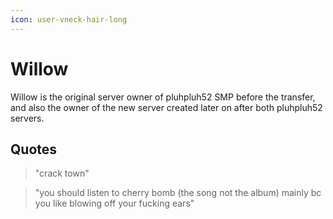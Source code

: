 ```yaml
---
icon: user-vneck-hair-long
---
```


# Willow

Willow is the original server owner of pluhpluh52 SMP before the transfer, and also the owner of the new server created later on after both pluhpluh52 servers.



## Quotes

> "crack town"

> "you should listen to cherry bomb (the song not the album) mainly bc you like blowing off your fucking ears"
